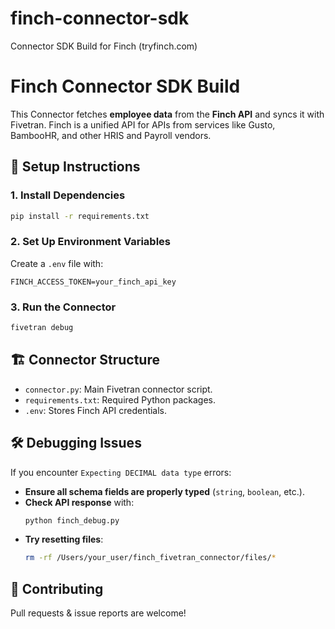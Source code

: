 # finch-connector-sdk
Connector SDK Build for Finch (tryfinch.com)
# &#x20;Finch Connector SDK Build

This  Connector fetches **employee data** from the **Finch API** and syncs it with Fivetran. Finch is a unified API for APIs from services like Gusto, BambooHR, and other HRIS and Payroll vendors.

## 🔧 Setup Instructions

### 1. Install Dependencies

```sh
pip install -r requirements.txt
```

### 2. Set Up Environment Variables

Create a `.env` file with:

```
FINCH_ACCESS_TOKEN=your_finch_api_key
```

### 3. Run the Connector

```sh
fivetran debug
```

## 🏗️ Connector Structure

- `connector.py`: Main Fivetran connector script.
- `requirements.txt`: Required Python packages.
- `.env`: Stores Finch API credentials.

## 🛠️ Debugging Issues

If you encounter `Expecting DECIMAL data type` errors:

- **Ensure all schema fields are properly typed** (`string`, `boolean`, etc.).
- **Check API response** with:
  ```sh
  python finch_debug.py
  ```
- **Try resetting files**:
  ```sh
  rm -rf /Users/your_user/finch_fivetran_connector/files/*
  ```

## 🤝 Contributing

Pull requests & issue reports are welcome!

